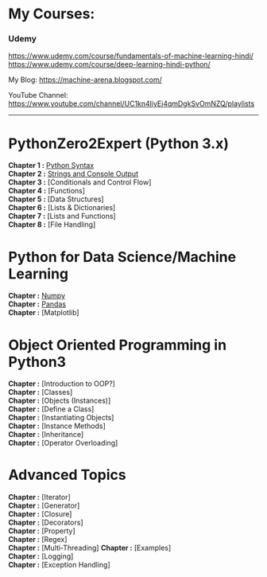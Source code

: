 # My Courses:
### Udemy
 
https://www.udemy.com/course/fundamentals-of-machine-learning-hindi/  
https://www.udemy.com/course/deep-learning-hindi-python/   

My Blog: https://machine-arena.blogspot.com/  

YouTube Channel: https://www.youtube.com/channel/UC1kn4liyEj4qmDgkSvOmNZQ/playlists



<hr>


# PythonZero2Expert (Python 3.x)
**Chapter 1 :** [Python Syntax](https://github.com/bansalrishi/PythonZero2Expert/blob/master/01.%20Python%20Syntax.ipynb)   
**Chapter 2 :** [Strings and Console Output](https://github.com/bansalrishi/PythonZero2Expert/blob/master/02.Strings%20and%20Console%20Output.ipynb)    
**Chapter 3 :** [Conditionals and Control Flow]    
**Chapter 4 :** [Functions]    
**Chapter 5 :** [Data Structures]    
**Chapter 6 :** [Lists & Dictionaries]    
**Chapter 7 :** [Lists and Functions]    
**Chapter 8 :** [File Handling]    

# Python for Data Science/Machine Learning  
**Chapter  :** [Numpy](https://github.com/bansalrishi/PythonZero2Expert/blob/master/Numpy%20for%20Data%20Science.ipynb)  
**Chapter  :** [Pandas](https://github.com/bansalrishi/PythonZero2Expert/blob/master/Pandas%20for%20Data%20Science.ipynb)  
**Chapter  :** [Matplotlib]  


# Object Oriented Programming in Python3  
**Chapter  :** [Introduction to OOP?]  
**Chapter  :** [Classes]   
**Chapter  :** [Objects (Instances)]  
**Chapter  :** [Define a Class]   
**Chapter  :** [Instantiating Objects]  
**Chapter  :** [Instance Methods]  
**Chapter  :** [Inheritance]  
**Chapter  :** [Operator Overloading]  

# Advanced Topics  
**Chapter  :** [Iterator]  
**Chapter  :** [Generator]  
**Chapter  :** [Closure]  
**Chapter  :** [Decorators]     
**Chapter  :** [Property]  
**Chapter  :** [Regex]  
**Chapter  :** [Multi-Threading] 
**Chapter  :** [Examples]  
**Chapter  :** [Logging]  
**Chapter  :** [Exception Handling]  
